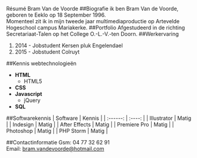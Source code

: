 Résumé Bram Van de Voorde 
##Biografie
ik ben Bram Van de Voorde, geboren te Eeklo op 18 September 1996.<br>
Momenteel zit ik in mijn tweede jaar multimediaproductie op Artevelde Hogeschool campus Mariakerke.
##Portfolio
Afgestudeerd in de richting Secretariaat-Talen op het College O.-L.-V.-ten Doorn. 
##Werkervaring
1. 2014 - Jobstudent Kersen pluk Engelendael 
2. 2015 - Jobstudent Colruyt

##Kennis webtechnologieën
* **HTML**
	* HTML5
* **CSS**
* **Javascript**
	* jQuery
* **SQL**
  
##Softwarekennis
| Software      | Kennis |
| :------:      | :----: |
| Illustrator   | Matig  |
| Indesign      | Matig  |
| After Effects | Matig  |
| Premiere Pro  | Matig  |
| Photoshop     | Matig  |
| PHP Storm     | Matig  |

##Contactinformatie
Gsm: 04 77 32 62 91<br>
Email: bram.vandevoorde@hotmail.com
